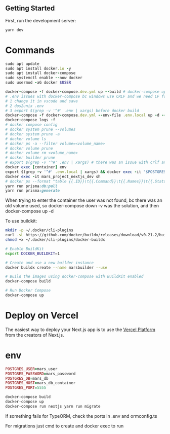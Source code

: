 ## Getting Started

First, run the development server:

```bash
yarn dev
```

# Commands

```ruby
sudo apt update
sudo apt install docker.io -y
sudo apt install docker-compose
sudo systemctl enable --now docker
sudo usermod -aG docker $USER

docker-compose -f docker-compose.dev.yml up --build # docker-compose up --build [service] & docker-compose restart
# .env issues with docker-compose bc windows use CRLF and we need LF for unix, options:
# 1 change it in vscode and save
# 2 dos2unix .env
# 3 export $(grep -v '^#' .env | xargs) before docker build
docker-compose -f docker-compose.dev.yml --env-file .env.local up -d --build
docker-compose logs -f
# docker compose config
# docker system prune --volumes
# docker system prune -a
# docker volume ls
# docker ps -a --filter volume=<volume_name>
# docker volume prune
# docker volume rm <volume_name>
# docker builder prune
# export $(grep -v '^#' .env | xargs) # there was an issue with crlf and lf for .env
docker exec [container] env
export $(grep -v '^#' .env.local | xargs) && docker exec -it "$POSTGRES_HOST_DEV" psql -U "$POSTGRES_USER" -d "$POSTGRES_DB"
docker exec -it mars_project_nextjs_dev sh
# docker ps --format "table {{.ID}}\t{{.Command}}\t{{.Names}}\t{{.Status}}"
yarn run prisma:db:pull
yarn run prisma:generate
```

When trying to enter the container the user was not found, bc there was an old volume used, so docker-compose down -v was the solution, and then docker-compose up -d

To use buildkit:

```bash
mkdir -p ~/.docker/cli-plugins
curl -sL https://github.com/docker/buildx/releases/download/v0.21.2/buildx-v0.21.2.linux-amd64 -o ~/.docker/cli-plugins/docker-buildx
chmod +x ~/.docker/cli-plugins/docker-buildx

# Enable BuildKit
export DOCKER_BUILDKIT=1

# Create and use a new builder instance
docker buildx create --name marsbuilder --use

# Build the images using docker-compose with BuildKit enabled
docker-compose build

# Run Docker Compose
docker-compose up
```

# Deploy on Vercel

The easiest way to deploy your Next.js app is to use the [Vercel Platform](https://vercel.com/new?utm_medium=default-template&filter=next.js&utm_source=create-next-app&utm_campaign=create-next-app-readme) from the creators of Next.js.

# env

```ruby
POSTGRES_USER=mars_user
POSTGRES_PASSWORD=mars_password
POSTGRES_DB=mars_db
POSTGRES_HOST=mars_db_container
POSTGRES_PORT=5555
```

```bash
docker-compose build
docker-compose up
docker-compose run nextjs yarn run migrate
```

If something fails for TypeORM, check the ports in .env and ormconfig.ts

For migrations just cmd to create and docker exec to run
